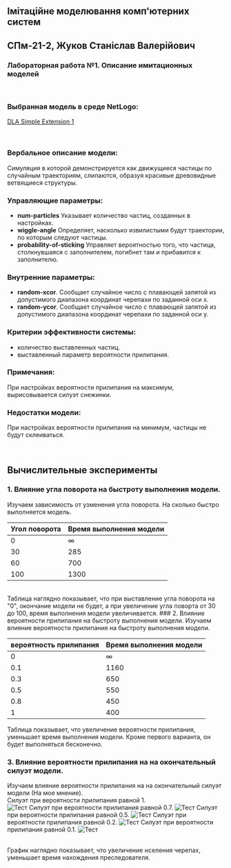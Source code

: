 ## Імітаційне моделювання комп'ютерних систем
## СПм-21-2, **Жуков Станіслав Валерійович**
### Лабораторная работа №**1**. Описание имитационных моделей

<br>

### Выбранная модель в среде NetLogo:
[DLA Simple Extension 1](http://www.netlogoweb.org/launch#http://www.netlogoweb.org/assets/modelslib/IABM%20Textbook/chapter%203/DLA%20Extensions/DLA%20Simple%20Extension%201.nlogo)

<br>

### Вербальное описание модели:
Симуляция в которой демонстрируется как движущиеся частицы по случайным траекториям, слипаются, образуя красивые древовидные ветвящиеся структуры.

### Управляющие параметры:
- **num-particles** Указывает количество частиц, созданных в настройках.
- **wiggle-angle** Определяет, насколько извилистыми будут траектории, по которым следуют частицы.
- **probability-of-sticking** Управляет вероятностью того, что частица, столкнувшаяся с заполнителем, погибнет там и прибавится к заполнителю.

### Внутренние параметры:
- **random-xcor**. Сообщает случайное число с плавающей запятой из допустимого диапазона координат черепахи по заданной оси x.
- **random-ycor**. Сообщает случайное число с плавающей запятой из допустимого диапазона координат черепахи по заданной оси y.

### Критерии эффективности системы:
- количество выставленных частиц.
- выставленный параметр вероятности прилипания.

### Примечания:
При настройках вероятности прилипания на максимум, вырисовывается силуэт снежинки.

### Недостатки модели:
При настройках вероятности прилипания на минимум, частицы не будут склеиваться.

<br>

## Вычислительные эксперименты

### 1. Влияние угла поворота на быстроту выполнения модели.
Изучаем зависимость от узменения угла поворота. На сколько быстро выполняется модель. 

<table>
<thead>
<tr><th>Угол поворота</th><th>Время выполнения модели</th></tr>
</thead>
<tbody>
<tr><td>0</td><td>∞</td></tr>
<tr><td>30</td><td>285</td></tr>
<tr><td>60</td><td>700</td></tr>
<tr><td>100</td><td>1300</td></tr>
</tbody>
</table>

<br>
Таблица наглядно показывает, что при выставление угла поворота на "0", окончание модели не будет, а при увеличение угла поворта от 30 до 100, время выполнения модели увеличивается.
### 2. Влияние вероятности прилипания на быстроту выполнения модели.
Изучаем влияние вероятности прилипания на быстроту выполнения модели.

<table>
<thead>
<tr><th>вероятность прилипания</th><th>Время выполнения модели</th></tr>
</thead>
<tbody>
<tr><td>0</td><td>∞</td></tr>
<tr><td>0.1</td><td>1160</td></tr>
<tr><td>0.3</td><td>650</td></tr>
<tr><td>0.5</td><td>550</td></tr>
<tr><td>0.8</td><td>450</td></tr>
<tr><td>1</td><td>400</td></tr>
</tbody>
</table>

Таблица показывает, что увеличение вероятности прилипания, уменьшает время выполнения модели. Кроме первого варианта, он будет выполняться бесконечно.

### 3. Влияние вероятности прилипания на на окончательный силуэт модели.
Изучаем влияние вероятности прилипания на на окончательный силуэт модели (На мое мнение). 
<br>
Силуэт при вероятности прилипания равной 1.
<br>
![Тест](1.png)
Силуэт при вероятности прилипания равной 0.7.
![Тест](1_07.png)
Силуэт при вероятности прилипания равной 0.5.
![Тест](2_05.png)
Силуэт при вероятности прилипания равной 0.2.
![Тест](3_02.png)
Силуэт при вероятности прилипания равной 0.1.
![Тест](4_01.png)

<br>
График наглядно показывает, что увеличение нселения черепах, уменьшает время нахождения преследователя.
